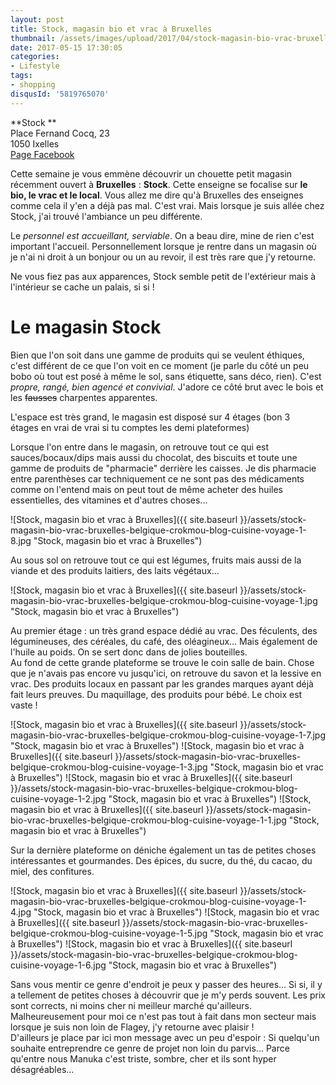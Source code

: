 ```yaml
---
layout: post
title: Stock, magasin bio et vrac à Bruxelles
thumbnail: /assets/images/upload/2017/04/stock-magasin-bio-vrac-bruxelles-belgique-crokmou-blog-cuisine-voyage-1-2.jpg
date: 2017-05-15 17:30:05
categories: 
- Lifestyle
tags: 
- shopping
disqusId: '5819765070'
---
```


**Stock **  
Place Fernand Cocq, 23  
1050 Ixelles  
[Page Facebook](https://www.facebook.com/Stock-172325949805556/)

Cette semaine je vous emmène découvrir un chouette petit magasin récemment ouvert à **Bruxelles** : **Stock**. Cette enseigne se focalise sur **le bio, le vrac et le local**. Vous allez me dire qu'à Bruxelles des enseignes comme cela il y'en a déjà pas mal. C'est vrai. Mais lorsque je suis allée chez Stock, j'ai trouvé l'ambiance un peu différente.

Le _personnel est accueillant, serviable_. On a beau dire, mine de rien c'est important l'accueil. Personnellement lorsque je rentre dans un magasin où je n'ai ni droit à un bonjour ou un au revoir, il est très rare que j'y retourne.

Ne vous fiez pas aux apparences, Stock semble petit de l'extérieur mais à l'intérieur se cache un palais, si si !

# Le magasin Stock

Bien que l'on soit dans une gamme de produits qui se veulent éthiques, c'est différent de ce que l'on voit en ce moment (je parle du côté un peu bobo où tout est posé à même le sol, sans étiquette, sans déco, rien). C'est _propre, rangé, bien agencé et convivial_. J'adore ce côté brut avec le bois et les <del>fausses</del> charpentes apparentes.

L'espace est très grand, le magasin est disposé sur 4 étages (bon 3 étages en vrai de vrai si tu comptes les demi plateformes)

Lorsque l'on entre dans le magasin, on retrouve tout ce qui est sauces/bocaux/dips mais aussi du chocolat, des biscuits et toute une gamme de produits de "pharmacie" derrière les caisses. Je dis pharmacie entre parenthèses car techniquement ce ne sont pas des médicaments comme on l'entend mais on peut tout de même acheter des huiles essentielles, des vitamines et d'autres choses...

![Stock, magasin bio et vrac à Bruxelles]({{ site.baseurl }}/assets/stock-magasin-bio-vrac-bruxelles-belgique-crokmou-blog-cuisine-voyage-1-8.jpg "Stock, magasin bio et vrac à Bruxelles")

Au sous sol on retrouve tout ce qui est légumes, fruits mais aussi de la viande et des produits laitiers, des laits végétaux...

![Stock, magasin bio et vrac à Bruxelles]({{ site.baseurl }}/assets/stock-magasin-bio-vrac-bruxelles-belgique-crokmou-blog-cuisine-voyage-1.jpg "Stock, magasin bio et vrac à Bruxelles")

Au premier étage : un très grand espace dédié au vrac. Des féculents, des légumineuses, des céréales, du café, des oléagineux... Mais également de l'huile au poids. On se sert donc dans de jolies bouteilles.  
Au fond de cette grande plateforme se trouve le coin salle de bain. Chose que je n'avais pas encore vu jusqu'ici, on retrouve du savon et la lessive en vrac. Des produits locaux en passant par les grandes marques ayant déjà fait leurs preuves. Du maquillage, des produits pour bébé. Le choix est vaste !

![Stock, magasin bio et vrac à Bruxelles]({{ site.baseurl }}/assets/stock-magasin-bio-vrac-bruxelles-belgique-crokmou-blog-cuisine-voyage-1-7.jpg "Stock, magasin bio et vrac à Bruxelles") ![Stock, magasin bio et vrac à Bruxelles]({{ site.baseurl }}/assets/stock-magasin-bio-vrac-bruxelles-belgique-crokmou-blog-cuisine-voyage-1-3.jpg "Stock, magasin bio et vrac à Bruxelles") ![Stock, magasin bio et vrac à Bruxelles]({{ site.baseurl }}/assets/stock-magasin-bio-vrac-bruxelles-belgique-crokmou-blog-cuisine-voyage-1-2.jpg "Stock, magasin bio et vrac à Bruxelles") ![Stock, magasin bio et vrac à Bruxelles]({{ site.baseurl }}/assets/stock-magasin-bio-vrac-bruxelles-belgique-crokmou-blog-cuisine-voyage-1-1.jpg "Stock, magasin bio et vrac à Bruxelles")

Sur la dernière plateforme on déniche également un tas de petites choses intéressantes et gourmandes. Des épices, du sucre, du thé, du cacao, du miel, des confitures.

![Stock, magasin bio et vrac à Bruxelles]({{ site.baseurl }}/assets/stock-magasin-bio-vrac-bruxelles-belgique-crokmou-blog-cuisine-voyage-1-4.jpg "Stock, magasin bio et vrac à Bruxelles") ![Stock, magasin bio et vrac à Bruxelles]({{ site.baseurl }}/assets/stock-magasin-bio-vrac-bruxelles-belgique-crokmou-blog-cuisine-voyage-1-5.jpg "Stock, magasin bio et vrac à Bruxelles") ![Stock, magasin bio et vrac à Bruxelles]({{ site.baseurl }}/assets/stock-magasin-bio-vrac-bruxelles-belgique-crokmou-blog-cuisine-voyage-1-6.jpg "Stock, magasin bio et vrac à Bruxelles")

Sans vous mentir ce genre d'endroit je peux y passer des heures... Si si, il y a tellement de petites choses à découvrir que je m'y perds souvent. Les prix sont corrects, ni moins cher ni meilleur marché qu'ailleurs. Malheureusement pour moi ce n'est pas tout à fait dans mon secteur mais lorsque je suis non loin de Flagey, j'y retourne avec plaisir !  
D'ailleurs je place par ici mon message avec un peu d'espoir : Si quelqu'un souhaite entreprendre ce genre de projet non loin du parvis... Parce qu'entre nous Manuka c'est triste, sombre, cher et ils sont hyper désagréables...